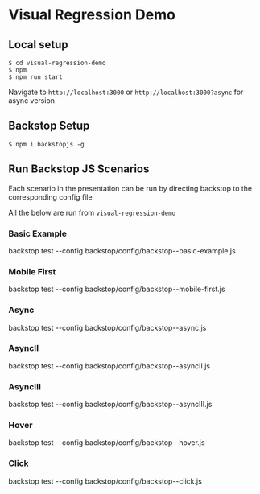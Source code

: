 # Visual Regression Demo

## Local setup

```
$ cd visual-regression-demo
$ npm
$ npm run start
```

Navigate to `http://localhost:3000` or `http://localhost:3000?async` for async version

## Backstop Setup

```
$ npm i backstopjs -g
```

## Run Backstop JS Scenarios

Each scenario in the presentation can be run by directing backstop to the corresponding config file

All the below are run from `visual-regression-demo`

### Basic Example

backstop test --config backstop/config/backstop--basic-example.js

### Mobile First
backstop test --config backstop/config/backstop--mobile-first.js

### Async
backstop test --config backstop/config/backstop--async.js

### AsyncII
backstop test --config backstop/config/backstop--asyncII.js

### AsyncIII
backstop test --config backstop/config/backstop--asyncIII.js

### Hover
backstop test --config backstop/config/backstop--hover.js

### Click
backstop test --config backstop/config/backstop--click.js